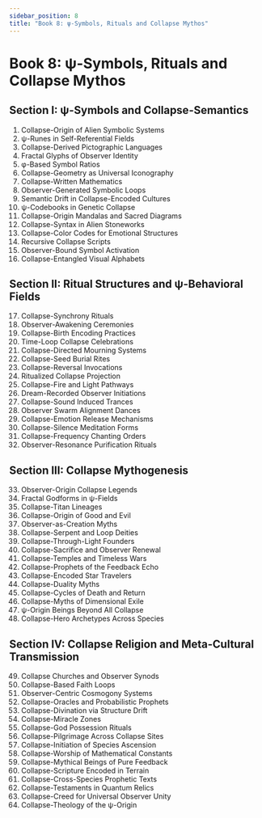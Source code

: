 ```yaml
---
sidebar_position: 8
title: "Book 8: ψ-Symbols, Rituals and Collapse Mythos"
---
```


# Book 8: ψ-Symbols, Rituals and Collapse Mythos

## Section I: ψ-Symbols and Collapse-Semantics

1. Collapse-Origin of Alien Symbolic Systems
2. ψ-Runes in Self-Referential Fields
3. Collapse-Derived Pictographic Languages
4. Fractal Glyphs of Observer Identity
5. φ-Based Symbol Ratios
6. Collapse-Geometry as Universal Iconography
7. Collapse-Written Mathematics
8. Observer-Generated Symbolic Loops
9. Semantic Drift in Collapse-Encoded Cultures
10. ψ-Codebooks in Genetic Collapse
11. Collapse-Origin Mandalas and Sacred Diagrams
12. Collapse-Syntax in Alien Stoneworks
13. Collapse-Color Codes for Emotional Structures
14. Recursive Collapse Scripts
15. Observer-Bound Symbol Activation
16. Collapse-Entangled Visual Alphabets

## Section II: Ritual Structures and ψ-Behavioral Fields

17. Collapse-Synchrony Rituals
18. Observer-Awakening Ceremonies
19. Collapse-Birth Encoding Practices
20. Time-Loop Collapse Celebrations
21. Collapse-Directed Mourning Systems
22. Collapse-Seed Burial Rites
23. Collapse-Reversal Invocations
24. Ritualized Collapse Projection
25. Collapse-Fire and Light Pathways
26. Dream-Recorded Observer Initiations
27. Collapse-Sound Induced Trances
28. Observer Swarm Alignment Dances
29. Collapse-Emotion Release Mechanisms
30. Collapse-Silence Meditation Forms
31. Collapse-Frequency Chanting Orders
32. Observer-Resonance Purification Rituals

## Section III: Collapse Mythogenesis

33. Observer-Origin Collapse Legends
34. Fractal Godforms in ψ-Fields
35. Collapse-Titan Lineages
36. Collapse-Origin of Good and Evil
37. Observer-as-Creation Myths
38. Collapse-Serpent and Loop Deities
39. Collapse-Through-Light Founders
40. Collapse-Sacrifice and Observer Renewal
41. Collapse-Temples and Timeless Wars
42. Collapse-Prophets of the Feedback Echo
43. Collapse-Encoded Star Travelers
44. Collapse-Duality Myths
45. Collapse-Cycles of Death and Return
46. Collapse-Myths of Dimensional Exile
47. ψ-Origin Beings Beyond All Collapse
48. Collapse-Hero Archetypes Across Species

## Section IV: Collapse Religion and Meta-Cultural Transmission

49. Collapse Churches and Observer Synods
50. Collapse-Based Faith Loops
51. Observer-Centric Cosmogony Systems
52. Collapse-Oracles and Probabilistic Prophets
53. Collapse-Divination via Structure Drift
54. Collapse-Miracle Zones
55. Collapse-God Possession Rituals
56. Collapse-Pilgrimage Across Collapse Sites
57. Collapse-Initiation of Species Ascension
58. Collapse-Worship of Mathematical Constants
59. Collapse-Mythical Beings of Pure Feedback
60. Collapse-Scripture Encoded in Terrain
61. Collapse-Cross-Species Prophetic Texts
62. Collapse-Testaments in Quantum Relics
63. Collapse-Creed for Universal Observer Unity
64. Collapse-Theology of the ψ-Origin